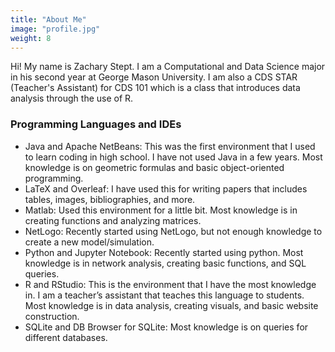 ```yaml
---
title: "About Me"
image: "profile.jpg"
weight: 8
---
```


Hi! My name is Zachary Stept. I am a Computational and Data Science major in his second year at George Mason University. I am also a CDS STAR (Teacher's Assistant) for CDS 101 which is a class that introduces data analysis through the use of R.

### Programming Languages and IDEs

* Java and Apache NetBeans: This was the first environment that I used to learn coding in high school. I have not used Java in a few years. Most knowledge is on geometric formulas and basic object-oriented programming.
* LaTeX and Overleaf: I have used this for writing papers that includes tables, images, bibliographies, and more.
* Matlab: Used this environment for a little bit. Most knowledge is in creating functions and analyzing matrices.
* NetLogo: Recently started using NetLogo, but not enough knowledge to create a new model/simulation.
* Python and Jupyter Notebook: Recently started using python. Most knowledge is in network analysis, creating basic functions, and SQL queries.
* R and RStudio: This is the environment that I have the most knowledge in. I am a teacher’s assistant that teaches this language to students. Most knowledge is in data analysis, creating visuals, and basic website construction.
* SQLite and DB Browser for SQLite: Most knowledge is on queries for different databases.

